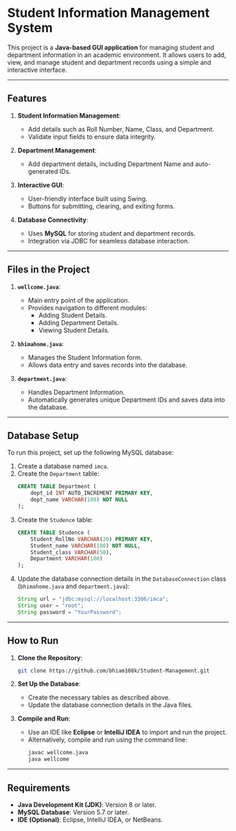 # Student Information Management System

This project is a **Java-based GUI application** for managing student and department information in an academic environment. It allows users to add, view, and manage student and department records using a simple and interactive interface.

---

## Features

1. **Student Information Management**:
   - Add details such as Roll Number, Name, Class, and Department.
   - Validate input fields to ensure data integrity.

2. **Department Management**:
   - Add department details, including Department Name and auto-generated IDs.

3. **Interactive GUI**:
   - User-friendly interface built using Swing.
   - Buttons for submitting, clearing, and exiting forms.

4. **Database Connectivity**:
   - Uses **MySQL** for storing student and department records.
   - Integration via JDBC for seamless database interaction.

---

## Files in the Project

1. **`wellcome.java`**:
   - Main entry point of the application.
   - Provides navigation to different modules:
     - Adding Student Details.
     - Adding Department Details.
     - Viewing Student Details.

2. **`bhimahome.java`**:
   - Manages the Student Information form.
   - Allows data entry and saves records into the database.

3. **`department.java`**:
   - Handles Department Information.
   - Automatically generates unique Department IDs and saves data into the database.

---

## Database Setup

To run this project, set up the following MySQL database:

1. Create a database named `imca`.
2. Create the `Department` table:
   ```sql
   CREATE TABLE Department (
       dept_id INT AUTO_INCREMENT PRIMARY KEY,
       dept_name VARCHAR(100) NOT NULL
   );
   ```
3. Create the `Studence` table:
   ```sql
   CREATE TABLE Studence (
       Student_RollNo VARCHAR(20) PRIMARY KEY,
       Student_name VARCHAR(100) NOT NULL,
       Student_class VARCHAR(50),
       Department VARCHAR(100)
   );
   ```
4. Update the database connection details in the `DatabaseConnection` class (`bhimahome.java` and `department.java`):
   ```java
   String url = "jdbc:mysql://localhost:3306/imca"; 
   String user = "root"; 
   String password = "YourPassword"; 
   ```

---

## How to Run

1. **Clone the Repository**:
   ```bash
   git clone https://github.com/bhiam108k/Student-Management.git
   ```
2. **Set Up the Database**:
   - Create the necessary tables as described above.
   - Update the database connection details in the Java files.

3. **Compile and Run**:
   - Use an IDE like **Eclipse** or **IntelliJ IDEA** to import and run the project.
   - Alternatively, compile and run using the command line:
     ```bash
     javac wellcome.java
     java wellcome
     ```

---

## Requirements

- **Java Development Kit (JDK)**: Version 8 or later.
- **MySQL Database**: Version 5.7 or later.
- **IDE (Optional)**: Eclipse, IntelliJ IDEA, or NetBeans.

